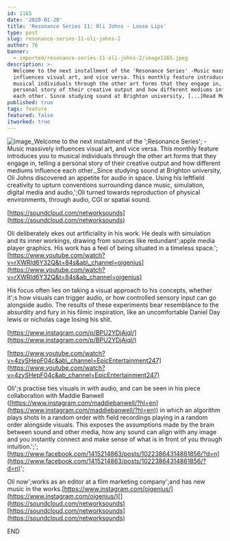 ```yaml
---
id: 1165
date: '2020-01-20'
title: 'Resonance Series 11: Oli Johns - Loose Lips'
type: post
slug: resonance-series-11-oli-johns-2
author: 76
banner:
  - imported/resonance-series-11-oli-johns-2/image1165.jpeg
description: >-
  Welcome to the next installment of the 'Resonance Series' -Music massively
  influences visual art, and vice versa. This monthly feature introduces you to
  musical individuals through the other art forms that they engage in, telling a
  personal story of their creative output and how different mediums influence
  each other. Since studying sound at Brighton university, [...]Read More...
published: true
tags: feature
featured: false
itworked: true
---
```

![image](../imported/resonance-series-11-oli-johns-2/image1165.jpeg)_Welcome to the next installment of the ';Resonance Series'; -Music massively influences visual art, and vice versa. This monthly feature introduces you to musical individuals through the other art forms that they engage in, telling a personal story of their creative output and how different mediums influence each other._Since studying sound at Brighton university, Oli Johns discovered an appetite for audio in space. Using his leftfield creativity to upturn conventions surrounding dance music, simulation, digital media and audio,';Oli turned towards reproduction of physical environments, through audio, CGI or spatial sound.  
  
[https://soundcloud.com/networksounds](https://soundcloud.com/networksounds)

Oli deliberately ekes out artificiality in his work. He deals with simulation and its inner workings, drawing from sources like redundant';apple media player graphics. His work has a feel of being situated in a timeless space.';  
[https://www.youtube.com/watch?v=rXWRId6Y32Q&t=84s&ab\_channel=ojgenius](https://www.youtube.com/watch?v=rXWRId6Y32Q&t=84s&ab_channel=ojgenius)

His focus often lies on taking a visual approach to his concepts, whether it';s how visuals can trigger audio, or how controlled sensory input can go alongside audio. The results of these experiments bear resemblance to the absurdity and fury in his filmic inspiration, like an uncomfortable Daniel Day lewis or nicholas cage losing his shit.  
  
[https://www.instagram.com/p/BPU2YDjAjql/](https://www.instagram.com/p/BPU2YDjAjql/)

[https://www.youtube.com/watch?v=4zySHepF04c&ab\_channel=EpicEntertainment247](https://www.youtube.com/watch?v=4zySHepF04c&ab_channel=EpicEntertainment247)

Oli';s practise ties visuals in with audio, and can be seen in his piece collaboration with Maddie Banwell ([](https://www.instagram.com/maddiebanwell/?hl=en)[https://www.instagram.com/maddiebanwell/?hl=en](https://www.instagram.com/maddiebanwell/?hl=en)) in which an algorithm plays shots in a random order with field recordings playing in a random order alongside visuals. This exposes the assumptions made by the brain between sound and other media, how any sound can align with any image and you instantly connect and make sense of what is in front of you through intuition.';';[](https://www.facebook.com/1415214863/posts/10223864314861856/?d=n)[https://www.facebook.com/1415214863/posts/10223864314861856/?d=n](https://www.facebook.com/1415214863/posts/10223864314861856/?d=n)';

Oli now';works as an editor at a film marketing company';and has new music in the works.[](https://www.instagram.com/ojgenius/)[https://www.instagram.com/ojgenius/](https://www.instagram.com/ojgenius/)[](https://soundcloud.com/networksounds)[https://soundcloud.com/networksounds](https://soundcloud.com/networksounds)

END